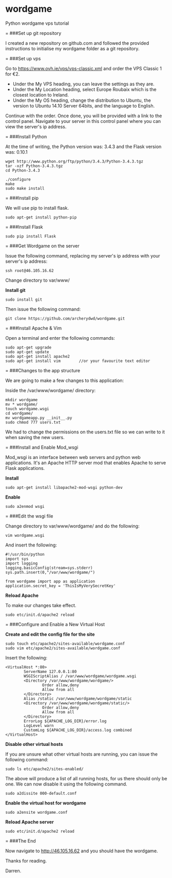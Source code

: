 # wordgame
Python wordgame vps tutorial

=
###Set up git repository

I created a new repository on github.com and followed the provided instructions to initialise my wordgame folder as a git repository.

=
###Set up vps

Go to https://www.ovh.ie/vps/vps-classic.xml and order the VPS Classic 1 for €2.

* Under the My VPS heading, you can leave the settings as they are.
* Under the My Location heading, select Europe Roubaix which is the closest location to Ireland.
* Under the My OS heading, change the distribution to Ubuntu, the version to Ubuntu 14.10 Server 64bits, and the language to English.

Continue with the order. Once done, you will be provided with a link to the control panel. Navigate to your server in this control panel where you can view the server's ip address.

=
###Install Python

At the time of writing, the Python version was: 3.4.3 and the Flask version was: 0.10.1

```
wget http://www.python.org/ftp/python/3.4.3/Python-3.4.3.tgz
tar -xzf Python-3.4.3.tgz  
cd Python-3.4.3

./configure  
make  
sudo make install
```

=
###Install pip

We will use pip to install flask.

```
sudo apt-get install python-pip
```

=
###Install Flask

```
sudo pip install Flask
```

=
###Get Wordgame on the server

Issue the following command, replacing my server's ip address with your server's ip address:

```
ssh root@46.105.16.62
```

Change directory to var/www/

**Install git**

```
sudo install git
```

Then issue the following command:

```
git clone https://github.com/archerydwd/wordgame.git
```

=
###Install Apache & Vim

Open a terminal and enter the following commands:

```
sudo apt-get upgrade
sudo apt-get update
sudo apt-get install apache2
sudo apt-get install vim        //or your favourite text editor
```

=
###Changes to the app structure

We are going to make a few changes to this application:

Inside the /var/www/wordgame/ directory:

```
mkdir wordgame
mv * wordgame/
touch wordgame.wsgi
cd wordgame/
mv wordgameapp.py __init__.py
sudo chmod 777 users.txt
```

We had to change the permissions on the users.txt file so we can write to it when saving the new users.

=
###Install and Enable Mod_wsgi

Mod_wsgi is an interface between web servers and python web applications. It's an Apache HTTP server mod that enables Apache to serve Flask applications.

**Install**

```
sudo apt-get install libapache2-mod-wsgi python-dev
```

**Enable**

```
sudo a2enmod wsgi
```

=
###Edit the wsgi file

Change directory to var/www/wordgame/ and do the following:

```
vim wordgame.wsgi
```

And insert the following:

```
#!/usr/bin/python
import sys
import logging
logging.basicConfig(stream=sys.stderr)
sys.path.insert(0,"/var/www/wordgame/")

from wordgame import app as application
application.secret_key = 'ThisIsMyVerySecretKey'
```

**Reload Apache**

To make our changes take effect.

```
sudo etc/init.d/apache2 reload
```

=
###Configure and Enable a New Virtual Host

**Create and edit the config file for the site**

```
sudo touch etc/apache2/sites-available/wordgame.conf
sudo vim etc/apache2/sites-available/wordgame.conf
```

Insert the following:

```
<VirtualHost *:80>
        ServerName 127.0.0.1:80
        WSGIScriptAlias / /var/www/wordgame/wordgame.wsgi
        <Directory /var/www/wordgame/wordgame/>
                Order allow,deny
                Allow from all
        </Directory>
        Alias /static /var/www/wordgame/wordgame/static
        <Directory /var/www/wordgame/wordgame/static/>
                Order allow,deny
                Allow from all
        </Directory>
        ErrorLog ${APACHE_LOG_DIR}/error.log
        LogLevel warn
        CustomLog ${APACHE_LOG_DIR}/access.log combined
</VirtualHost>
```

**Disable other virtual hosts**

If you are unsure what other virtual hosts are running, you can issue the following command:

```
sudo ls etc/apache2/sites-enabled/
```

The above will produce a list of all running hosts, for us there should only be one. We can now disable it using the following command.

```
sudo a2dissite 000-default.conf
```

**Enable the virtual host for wordgame**

```
sudo a2ensite wordgame.conf
```

**Reload Apache server**

```
sudo etc/init.d/apache2 reload
```

=
###The End

Now navigate to http://46.105.16.62 and you should have the wordgame.

Thanks for reading.

Darren.
